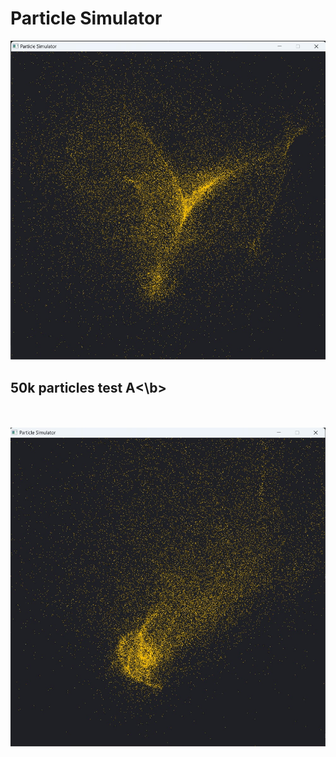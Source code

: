 # Particle Simulator 

<img title = "testA (50k particles)" src = "images/testA.jpg"><br>
## <b>50k particles test A<\b>
<br>
<br>
<img title = "testB (50k particles)" src = "images/testB.jpg"><br>
